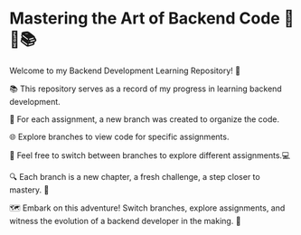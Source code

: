 #   Mastering the Art of Backend Code 🌟🚀📚

Welcome to my Backend Development Learning Repository! 🌟

📚 This repository serves as a record of my progress in learning backend development.

🌟 For each assignment, a new branch was created to organize the code.

🌐 Explore branches to view code for specific assignments.

🌠  Feel free to switch between branches to explore different assignments.💻

🔍  Each branch is a new chapter, a fresh challenge, a step closer to mastery. 📖

🗺️ Embark on this adventure! Switch branches, explore assignments, and witness the evolution of a backend developer in the making. 🌌
